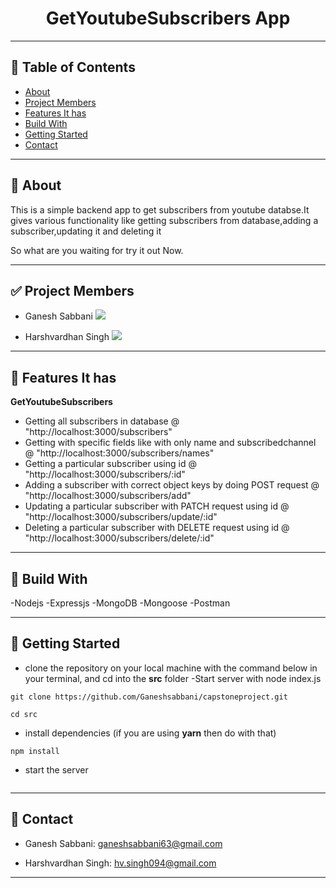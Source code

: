 <div align="center">

# GetYoutubeSubscribers App

</div>

---

## 📕 Table of Contents

- [About](#-about)
- [Project Members](#-project-members)
- [Features It has](#-features-it-has)
- [Build With](#-build-with)
- [Getting Started](#-getting-started)
- [Contact](#-contact)

---

## 📖 About

This is a simple backend app to get subscribers from youtube databse.It gives various functionality like getting subscribers from database,adding a subscriber,updating it and deleting it


So what are you waiting for try it out Now.

---

## ✅ Project Members

 - Ganesh Sabbani   <a href="https://www.linkedin.com/in/ganesh-sabbani63/"><img src="https://img.shields.io/badge/LinkedIn-0077B5?style=for-the-badge&logo=linkedin&logoColor=white"/></a>
 
 - Harshvardhan Singh   <a href="https://www.linkedin.com/in/harshvrdhansingh/"><img src="https://img.shields.io/badge/LinkedIn-0077B5?style=for-the-badge&logo=linkedin&logoColor=white"/></a>
---

## 🚀 Features It has

**GetYoutubeSubscribers**

- Getting all subscribers in database @ "http://localhost:3000/subscribers"
- Getting with specific fields like with only name and subscribedchannel @ "http://localhost:3000/subscribers/names"
- Getting a particular subscriber using id @ "http://localhost:3000/subscribers/:id"
- Adding a subscriber with correct object keys by doing POST request @ "http://localhost:3000/subscribers/add"
- Updating a particular subscriber with PATCH request using id @ "http://localhost:3000/subscribers/update/:id"
- Deleting a particular subscriber with DELETE request using id @ "http://localhost:3000/subscribers/delete/:id"




---

## 🚀 Build With

-Nodejs
-Expressjs
-MongoDB
-Mongoose
-Postman


---

## 🔌 Getting Started

- clone the repository on your local machine with the command below in your terminal, and cd into the **src** folder
-Start server with node index.js
```
git clone https://github.com/Ganeshsabbani/capstoneproject.git

cd src
```

- install dependencies (if you are using **yarn** then do with that)

```
npm install
```

- start the server

```

```

---

## 🤝 Contact

- Ganesh Sabbani: ganeshsabbani63@gmail.com

- Harshvardhan Singh: hv.singh094@gmail.com 



---
